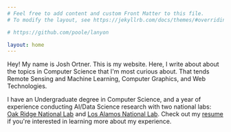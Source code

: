 ```yaml
---
# Feel free to add content and custom Front Matter to this file.
# To modify the layout, see https://jekyllrb.com/docs/themes/#overriding-theme-defaults

# https://github.com/poole/lanyon

layout: home
---
```


Hey! My name is Josh Ortner. This is my website. Here, I write about about the topics in Computer Science that I'm most curious about. That tends Remote Sensing and Machine Learning, Computer Graphics, and Web Technologies.

I have an Undergraduate degree in Computer Science, and a year of experience conducting AI/Data Science research with two national labs: [Oak Ridge National Lab](https://www.ornl.gov/) and [Los Alamos National Lab](https://www.lanl.gov/). Check out my [resume](https://joshortner.github.io/resume) if you're interested in learning more about my experience.